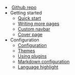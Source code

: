 * [<i class="fa-solid fab fa-github" style="margin-right:4px;"></i>Github repo](https://github.com/STICKnoLOGIC/First-Accord)
* Getting started
  * [Quick start](quickstart.md)
  * [Writing more pages](more-pages.md)
  * [Custom navbar](custom-navbar.md)
  * [Cover page](cover.md)
* Configuration
  * [Configuration](configuration.md)
  * [Themes](themes.md)
  * [Using plugins](plugins.md)
  * [Markdown configuration](markdown.md)
  * [Language highlight](language-highlight.md)